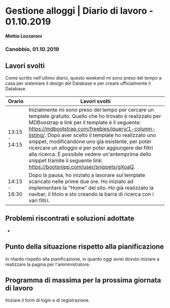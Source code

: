 # Gestione alloggi | Diario di lavoro - 01.10.2019

##### Mattia Lazzaroni

### Canobbio, 01.10.2019

## Lavori svolti
Come scritto nell'ultimo diario, questo weekend mi sono preso del tempo a casa per sistemare il design del Database e per creare ufficialmente il Database.

| Orario        | Lavori svolti   |
| ------------- | --------------- |
| 13:15 - 14:15 | Inizialmente mi sono preso del tempo per cercare un template gratuito. Quello che ho trovato è realizzato per MDBoostrap e link per il template è il seguente: https://mdbootstrap.com/freebies/jquery/1-column-listing/. Dopo aver scelto il template ho realizzato uno snippet, modificandone uno già esistente, per poter ricercare un alloggio e per poter aggiungere dei filtri alla ricerca. È possibile vedere un'antemprima dello snippet tramite il seguente link: https://bootsnipp.com/user/snippets/gXoaQ. |
| 14:15 - 16:30 | Dopo la pausa, ho iniziato a lavorare sul template scaricato nelle prime due ore. Ho iniziato ad implementare la "Home" del sito. Ho già realizzato la navbar, il titolo e sto creando la barra di ricerca con i vari filtri. |

## Problemi riscontrati e soluzioni adottate
-

## Punto della situazione rispetto alla pianificazione
In ritardo rispetto alla pianificazione, in quanto oggi avrei dovuto iniziare a realizzare la pagina per l'amministratore.

## Programma di massima per la prossima giornata di lavoro
Iniziare il form di login e di registrazione.
